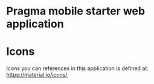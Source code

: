 # Pragma mobile starter web application

# Icons
Icons you can references in this application is defined at: https://material.io/icons/
